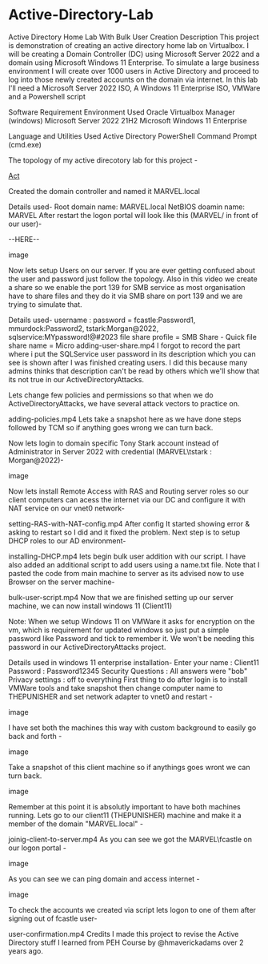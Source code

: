 # Active-Directory-Lab
Active Directory Home Lab With Bulk User Creation
Description
This project is demonstration of creating an active directory home lab on Virtualbox. I will be creating a Domain Controller (DC) using Microsoft Server 2022 and a domain using Microsoft Windows 11 Enterprise. To simulate a large business environment I will create over 1000 users in Active Directory and proceed to log into those newly created accounts on the domain via internet. In this lab I'll need a Microsoft Server 2022 ISO, A Windows 11 Enterprise ISO, VMWare and a Powershell script

Software Requirement
Environment Used
Oracle Virtualbox Manager (windows) 
Microsoft Server 2022 21H2
Microsoft Windows 11 Enterprise

Language and Utilities Used
Active Directory
PowerShell
Command Prompt (cmd.exe)

The topology of my active direcotory lab for this project -

[Act](https://github.com/user-attachments/assets/fb3e770a-73ee-44ac-b2b8-2c7869b01d61)

Created the domain controller and named it MARVEL.local

Details used-
Root domain name: MARVEL.local
NetBIOS doamin name: MARVEL
After restart the logon portal will look like this (MARVEL/ in front of our user)-

--HERE--

image

Now lets setup Users on our server. If you are ever getting confused about the user and password just follow the topology. Also in this video we create a share so we enable the port 139 for SMB service as most organisation have to share files and they do it via SMB share on port 139 and we are trying to simulate that.

Details used-
username : password = fcastle:Password1, mmurdock:Password2, tstark:Morgan@2022, sqlservice:MYpassword!@#2023
file share profile = SMB Share - Quick
file share name = Micro
 adding-user-share.mp4 
I forgot to record the part where i put the SQLService user password in its description which you can see is shown after I was finished creating users. I did this because many admins thinks that description can't be read by others which we'll show that its not true in our ActiveDirectoryAttacks.

Lets change few policies and permissions so that when we do ActiveDirectoryAttacks, we have several attack vectors to practice on.

 adding-policies.mp4 
Lets take a snapshot here as we have done steps followed by TCM so if anything goes wrong we can turn back.

Now lets login to domain specific Tony Stark account instead of Administrator in Server 2022 with credential (MARVEL\tstark : Morgan@2022)-

image

Now lets install Remote Access with RAS and Routing server roles so our client computers can acess the internet via our DC and configure it with NAT service on our vnet0 network-

 setting-RAS-with-NAT-config.mp4 
After config It started showing error & asking to restart so I did and it fixed the problem. Next step is to setup DHCP roles to our AD environment-

 installing-DHCP.mp4 
lets begin bulk user addition with our script. I have also added an additional script to add users using a name.txt file. Note that I pasted the code from main machine to server as its advised now to use Browser on the server machine-

 bulk-user-script.mp4 
Now that we are finished setting up our server machine, we can now install windows 11 (Client11)

Note: When we setup Windows 11 on VMWare it asks for encryption on the vm, which is requirement for updated windows so just put a simple password like Password and tick to remember it. We won't be needing this password in our ActiveDirectoryAttacks project.

Details used in windows 11 enterprise installation-
Enter your name : Client11
Password : Password12345
Security Questions : All answers were "bob"
Privacy settings : off to everything
First thing to do after login is to install VMWare tools and take snapshot then change computer name to THEPUNISHER and set network adapter to vnet0 and restart -

image

I have set both the machines this way with custom background to easily go back and forth -

image

Take a snapshot of this client machine so if anythings goes wront we can turn back.

image

Remember at this point it is absolutly important to have both machines running. Lets go to our client11 (THEPUNISHER) machine and make it a member of the domain "MARVEL.local" -

 joinig-client-to-server.mp4 
As you can see we got the MARVEL\fcastle on our logon portal -

image

As you can see we can ping domain and access internet -

image

To check the accounts we created via script lets logon to one of them after signing out of fcastle user-

 user-confirmation.mp4 
Credits
I made this project to revise the Active Directory stuff I learned from PEH Course by @hmaverickadams over 2 years ago.
